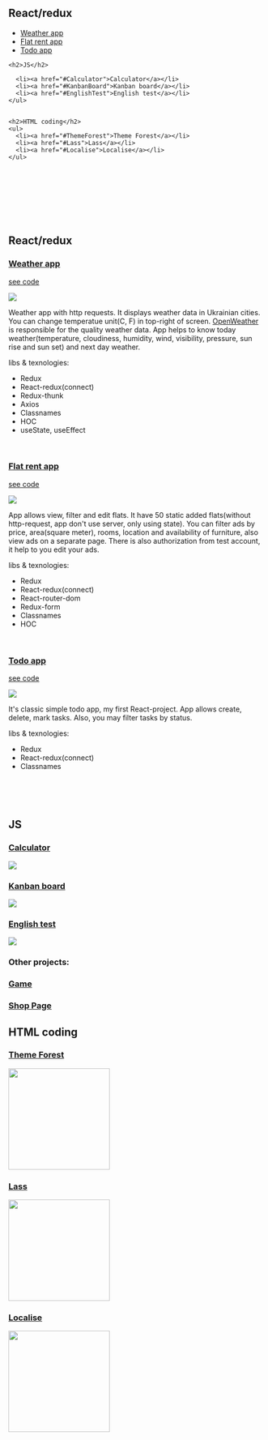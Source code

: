 
<h2>React/redux</h2>
<ul>
      <li><a href="#WeatherApp">Weather app</a></li>
      <li><a href="#FlatRentApp">Flat rent app</a></li>
      <li><a href="#TodoApp">Todo app</a></li>
</ul>
 
    <h2>JS</h2>
    
      <li><a href="#Calculator">Calculator</a></li>
      <li><a href="#KanbanBoard">Kanban board</a></li>
      <li><a href="#EnglishTest">English test</a></li>
    </ul>
 

    <h2>HTML coding</h2>
    <ul>
      <li><a href="#ThemeForest">Theme Forest</a></li>
      <li><a href="#Lass">Lass</a></li>
      <li><a href="#Localise">Localise</a></li>
    </ul>

<br><br><br><br><br><br>







<h2>React/redux</h2>


<h3 id="WeatherApp"><a href='https://danya-prohvat.github.io/weather-app'>Weather app</a></h3> 
<p><a href='https://github.com/danya-prohvat/weather-app'>see code</a></p>
<img src='https://user-images.githubusercontent.com/59499037/130082947-58fb25f0-2c52-45f1-9d67-4cc5bca67360.png'> 
<p>Weather app with http requests. It displays weather data in Ukrainian cities. You can change temperatue unit(C, F) in top-right of screen. <a href='https://openweathermap.org/'>OpenWeather</a> is responsible for the quality weather data. App helps to know today weather(temperature, cloudiness, humidity, wind, visibility, pressure, sun rise and sun set) and next day weather.</p>
<label>libs & texnologies:</label>
<ul>
<li>Redux</li>
<li>React-redux(connect)</li>
<li>Redux-thunk</li>
<li>Axios</li>
<li>Classnames</li>
<li>HOC</li>
<li>useState, useEffect</li>
</ul>
<br>

<h3 id="FlatRentApp"><a href='https://danya-prohvat.github.io/flat-rent/#/'>Flat rent app</a></h3> 
<p><a href='https://github.com/danya-prohvat/flat-rent'>see code</a></p>
<img src='https://user-images.githubusercontent.com/59499037/130086165-9154d414-8f58-4b42-ac43-65f434e9a8e3.png'> 
<p>App allows view, filter and edit flats. It have 50 static added flats(without http-request, app don't use server, only using state). You can filter ads by price, area(square meter), rooms, location and availability of furniture, also view ads on a separate page. There is also authorization from test account, it help to you edit your ads.</p>
<label>libs & texnologies:</label>
<ul>
<li>Redux</li>
<li>React-redux(connect)</li>
<li>React-router-dom</li>
<li>Redux-form</li>
<li>Classnames</li>
<li>HOC</li>
</ul>
<br>

<h3 id="TodoApp"><a href='https://danya-prohvat.github.io/todos'>Todo app</a></h3> 
<p><a href='https://github.com/danya-prohvat/todos'>see code</a></p>
<img src='https://user-images.githubusercontent.com/59499037/130082987-bcd41eeb-f9ab-43e1-852b-2fd62efb6274.png'> 
<p>It's classic simple todo app, my first React-project. App allows create, delete, mark tasks. Also, you may filter tasks by status.</p>
<label>libs & texnologies:</label>
<ul>
<li>Redux</li>
<li>React-redux(connect)</li>
<li>Classnames</li>
</ul>
<br>
<br>
<br>


<h2>JS</h2>
<h3 id="Calculator"><a href='https://danya-prohvat.github.io/MyPortfolio/CALCULATOR'>Calculator</a></h3> 
<img src='https://user-images.githubusercontent.com/59499037/132043349-0df60509-7eba-455c-87e5-51725b6db026.png'>
<h3 id="KanbanBoard"><a href='https://danya-prohvat.github.io/MyPortfolio/KANBAN'>Kanban board</a></h3> 
<img src='https://user-images.githubusercontent.com/59499037/132043360-30f57b9d-5a6c-4154-b3f9-f13509f4c1cd.png'>
<h3 id="Englishtest"><a href='https://danya-prohvat.github.io/English-Test/dist'>English test</a></h3> 
<img src='https://user-images.githubusercontent.com/59499037/132043354-b716fe0f-bbc9-40d1-9a8e-24ff57221395.png'>
<h3>Other projects:</h3>
<h3><a href='https://danya-prohvat.github.io/MyPortfolio/GAME'>Game</a></h3> 
<h3><a href='https://danya-prohvat.github.io/MyPortfolio/shopPage'>Shop Page</a></h3> 


<h2>HTML coding</h2>
<h3 id="ThemeForest"><a href='https://danya-prohvat.github.io/MyPortfolio/themeForest'>Theme Forest</a></h3> 
<img width="200" src='https://user-images.githubusercontent.com/59499037/132040992-b99831d6-059c-4544-b3bd-c1323930a07d.png'>
<h3 id="Lass"><a href='https://danya-prohvat.github.io/MyPortfolio/Laas'>Lass</a></h3> 
<img width="200" src='https://user-images.githubusercontent.com/59499037/132041807-4a5ef571-cd45-450a-abd8-d66c503ab9fb.png'>
<h3 id="Localise"><a href='https://danya-prohvat.github.io/MyPortfolio/Localise'>Localise</a></h3> 
<img width="200" src='https://user-images.githubusercontent.com/59499037/132041849-64693141-78e5-49f3-8e19-36a7e528fc87.png'> 

